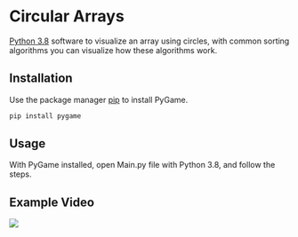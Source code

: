 # Circular Arrays
[Python 3.8](https://www.python.org/) software to visualize an array using circles, with common sorting algorithms you can visualize how these algorithms work.
## Installation

Use the package manager [pip](https://pip.pypa.io/en/stable/) to install PyGame.

```bash
pip install pygame
```

## Usage
With PyGame installed, open Main.py file with Python 3.8, and follow the steps.

## Example Video
![](GIFs/InsertionSort.gif)
